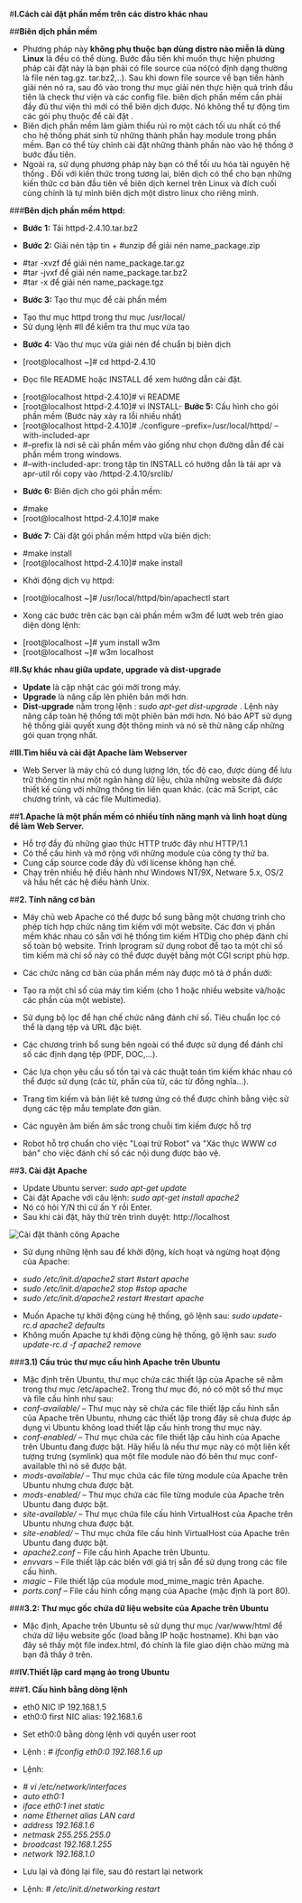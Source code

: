 #**I.Cách cài đặt phần mềm trên các distro khác nhau**

##**Biên dịch phần mềm**
- Phương pháp này **không phụ thuộc bạn dùng distro nào miễn là dùng Linux** là đều có thể dùng. Bước đầu tiên khi muốn thực hiện phương pháp cài đặt này là bạn phải có file source của nó(có định dạng thường là file nén tag.gz. tar.bz2,..). Sau khi down file source về bạn tiến hành giải nén nó ra, sau đó vào trong thư mục giải nén thực hiện quá trình đầu tiên là check thư viện và các config file. biên dịch phần mềm cần phải đầy đủ thư viện thì mới có thể biên dịch được. Nó không thể tự động tìm các gói phụ thuộc để cài đặt . 
- Biên dịch phần mềm làm giảm thiểu rủi ro một cách tối ưu nhất có thể cho hệ thống phát sinh từ những thành phần hay module trong phần mềm. Bạn có thể tùy chỉnh cài đặt những thành phần nào vào hệ thống ở bước đầu tiên.
- Ngoài ra, sử dụng phương pháp này bạn có thể tối ưu hóa tài nguyên hệ thống . Đối với kiến thức trong tương lai, biên dịch có thể cho bạn những kiến thức cơ bản đầu tiên về biên dịch kernel trên Linux và đích cuối cùng chính là tự mình biên dịch một distro linux cho riêng mình.

###**Bên dịch phần mềm httpd:**
- **Bước 1:** Tải httpd-2.4.10.tar.bz2
 
- **Bước 2:** Giải nén tập tin + #unzip                  để giải nén                       name_package.zip
 + #tar -xvzf              để giải nén                       name_package.tar.gz
 + #tar -jvxf              để giải nén                       name_package.tar.bz2
 + #tar -x                 để giải nén                       name_package.tgz
 
- **Bước 3:** Tạo thư mục để cài phần mềm
 + Tạo thư mục httpd trong thư mục /usr/local/
 + Sử dụng lệnh #ll để kiểm tra thư mục vừa tạo
 
- **Bước 4:** Vào thư mục vừa giải nén để chuẩn bị biên dịch
 + [root@localhost ~]# cd httpd-2.4.10
- Đọc file README hoặc INSTALL để xem hướng dẫn cài đặt.
 + [root@localhost httpd-2.4.10]# vi README
 + [root@localhost httpd-2.4.10]# vi INSTALL- **Bước 5:** Cấu hình cho gói phần mềm (Bước này xảy ra lỗi nhiều nhất)
 + [root@localhost httpd-2.4.10]# ./configure –prefix=/usr/local/httpd/ –with-included-apr
 + #–prefix là nơi sẽ cài phần mềm vào giống như chọn đường dẫn để cài phần mềm trong windows.
 + #–with-included-apr: trong tập tin INSTALL có hướng dẫn là tải apr và apr-util rồi copy vào /httpd-2.4.10/srclib/
 
- **Bước 6:** Biên dịch cho gói phần mềm:
 + #make
 + [root@localhost httpd-2.4.10]# make

- **Bước 7:** Cài đặt gói phần mềm httpd vừa biên dịch:
 + #make install
 + [root@localhost httpd-2.4.10]# make install
- Khởi động dịch vụ httpd:
 + [root@localhost ~]# /usr/local/httpd/bin/apachectl start
- Xong các bước trên các bạn cài phần mềm w3m để lướt web trên giao diện dòng lệnh:
 + [root@localhost ~]# yum install w3m 
 + [root@localhost ~]# w3m localhost

#**II.Sự khác nhau giữa update, upgrade và dist-upgrade**
- **Update** là cập nhật các gói mới trong máy.
- **Upgrade** là nâng cấp lên phiên bản mới hơn.
- **Dist-upgrade** nằm trong lệnh : *sudo apt-get dist-upgrade* .
Lệnh này nâng cấp toàn hệ thống tới một phiên bản mới hơn. Nó báo APT sử dụng hệ thống giải quyết xung đột thông minh và nó sẽ thử nâng cấp những gói quan trọng nhất.

#**III.Tìm hiểu và cài đặt Apache làm Webserver**
- Web Server là máy chủ có dung lượng lớn, tốc độ cao, được dùng để lưu trữ thông tin như một ngân hàng dữ liệu, chứa những website đã được thiết kế cùng với những thông tin liên quan khác. (các mã Script, các chương trình, và các file Multimedia).

##**1.Apache là một phần mềm có nhiều tính năng mạnh và linh hoạt dùng để làm Web Server.**
- Hỗ trợ đầy đủ những giao thức HTTP trước đây như HTTP/1.1
- Có thể cấu hình và mở rộng với những module của công ty thứ ba.
- Cung cấp source code đầy đủ với license không hạn chế.
- Chạy trên nhiều hệ điều hành như Windows NT/9X, Netware 5.x, OS/2 và hầu hết các hệ điều hành Unix.

##**2. Tính năng cơ bản**
- Máy chủ web Apache có thể được bổ sung bằng một chương trình cho phép tích hợp chức năng tìm kiếm với một website. Các đơn vị phần mềm khác nhau có sẵn với hệ thống tìm kiếm HTDig cho phép đánh chỉ số toàn bộ website. Trình Iprogram sử dụng robot để tạo ta một chỉ số tìm kiếm mà chỉ số này có thể được duyệt bằng một CGI script phù hợp. 
- Các chức năng cơ bản của phần mềm này được mô tả ở phần dưới: 
 - Tạo ra một chỉ số của máy tìm kiếm (cho 1 hoặc nhiều website và/hoặc các phần của một webiste).
 - Sử dụng bộ lọc để hạn chế chức năng đánh chỉ số. Tiêu chuẩn lọc có thể là dạng tệp và URL đặc biệt.

- Các chương trình bổ sung bên ngoài có thể được sử dụng để đánh chỉ số các định dạng tệp (PDF, DOC,…).
- Các lựa chọn yêu cầu số tồn tại và các thuật toán tìm kiếm khác nhau có thể được sử dụng (các từ, phần của từ, các từ đồng nghĩa…).
- Trang tìm kiếm và bản liệt kê tương ứng có thể được chỉnh bằng việc sử dụng các tệp mẫu template đơn giản.
- Các nguyên âm biến âm sắc trong chuỗi tìm kiếm được hỗ trợ
- Robot hỗ trợ chuẩn cho việc "Loại trừ Robot" và "Xác thực WWW cơ bản" cho việc đánh chỉ số các nội dung được bảo vệ.

##**3. Cài đặt Apache**
- Update Ubuntu server: *sudo apt-get update*
- Cài đặt Apache với câu lệnh: *sudo apt-get install apache2*
- Nó có hỏi Y/N thì cứ ấn Y rồi Enter.
- Sau khi cài đặt, hãy thử trên trình duyệt: http://localhost


![Cài đặt thành công Apache](https://assets.digitalocean.com/articles/lamp_1404/default_apache.png)


- Sử dụng những lệnh sau để khởi động, kích hoạt và ngừng hoạt động của Apache:
 + *sudo /etc/init.d/apache2 start #start apache*
 + *sudo /etc/init.d/apache2 stop #stop apache*
 + *sudo /etc/init.d/apache2 restart #restart apache*

- Muốn Apache tự khởi động cùng hệ thống, gõ lệnh sau: *sudo update-rc.d apache2 defaults*
- Không muốn Apache tự khởi động cùng hệ thống, gõ lệnh sau: *sudo update-rc.d -f apache2 remove*

###**3.1) Cấu trúc thư mục cấu hình Apache trên Ubuntu**
- Mặc định trên Ubuntu, thư mục chứa các thiết lập của Apache sẽ nằm trong thư mục /etc/apache2. Trong thư mục đó, nó có một số thư mục và file cấu hình như sau:
- *conf-available/* – Thư mục này sẽ chứa các file thiết lập cấu hình sẵn của Apache trên Ubuntu, nhưng các thiết lập trong đây sẽ chưa được áp dụng vì Ubuntu không load thiết lập cấu hình trong thư mục này.
- *conf-enabled/* – Thư mục chứa các file thiết lập cấu hình của Apache trên Ubuntu đang được bật. Hãy hiểu là nếu thư mục này có một liên kết tượng trưng (symlink) qua một file module nào đó bên thư mục conf-available thì nó sẽ được bật.
- *mods-available/* – Thư mục chứa các file từng module của Apache trên Ubuntu nhưng chưa được bật.
- *mods-enabled/* – Thư mục chứa các file từng module của Apache trên Ubuntu đang được bật.
- *site-available/* – Thư mục chứa file cấu hình VirtualHost của Apache trên Ubuntu nhưng chưa được bật.
- *site-enabled/* – Thư mục chứa file cấu hình VirtualHost của Apache trên Ubuntu đang được bật.
- *apache2.conf* – File cấu hình Apache trên Ubuntu.
- *envvars* – File thiết lập các biến với giá trị sẵn để sử dụng trong các file cấu hình.
- *magic* – File thiết lập của module mod_mime_magic trên Apache.
- *ports.conf* – File cấu hình cổng mạng của Apache (mặc định là port 80).

###**3.2: Thư mục gốc chứa dữ liệu website của Apache trên Ubuntu**
- Mặc định, Apache trên Ubuntu sẽ sử dụng thư mục /var/www/html để chứa dữ liệu website gốc (load bằng IP hoặc hostname). Khi bạn vào đây sẽ thấy một file index.html, đó chính là file giao diện chào mừng mà bạn đã thấy ở trên.

##**IV.Thiết lập card mạng ảo trong Ubuntu**

###**1. Cấu hình bằng dòng lệnh**
- eth0 NIC IP 192.168.1.5
- eth0:0 first NIC alias: 192.168.1.6

 + Set eth0:0 bằng dòng lệnh với quyền user root
- Lệnh : *# ifconfig eth0:0 192.168.1.6 up*

- Lệnh: 
 + *# vi /etc/network/interfaces*
 + *auto eth0:1*
 + *iface eth0:1 inet static*
 + *name Ethernet alias LAN card*
 + *address 192.168.1.6*
 + *netmask 255.255.255.0*
 + *broadcast 192.168.1.255*
 + *network 192.168.1.0*

- Lưu lại và đóng lại file, sau đó restart lại network
 + Lệnh: *# /etc/init.d/networking restart*









